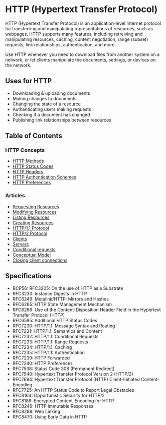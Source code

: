 # HTTP (Hypertext Transfer Protocol)

HTTP (Hypertext Transfer Protocol) is an application-level Internet protocol for transferring and manipulating representations of resources, such as webpages. HTTP supports many features, including retreiving and manipulating resources, caching, content negotiation, range (subset) requests, link relationships, authentication, and more.

Use HTTP whenever you need to download files from another system on a network, or let clients manipulate the documents, settings, or devices on the network.

## Uses for HTTP

* Downloading & uploading documents
* Making changes to documents
* Changing the state of a resource
* Authenticating users making requests
* Checking if a document has changed
* Publishing link relationships between resources

## Table of Contents

### HTTP Concepts

* [HTTP Methods](methods/index.xml)
* [HTTP Status Codes](status-codes/index.xml)
* [HTTP Headers](headers/index.xml)
* [HTTP Authentication Schemes](authschemes/index.xml)
* [HTTP Preferences](preferences/index.xml)

### Articles

* [Requesting Resources](retreiving-resources.xml)
* [Modifying Resources](modifying-resources.xml)
* [Listing Resources](modifying-resources.xml)
* [Creating Resources](modifying-resources.xml)
* [HTTP/1.1 Protocol](http-syntax-1.xml)
* [HTTP/2 Protocol](http-syntax-2.xml)
* [Clients](client.xml)
* [Servers](server.xml)
* [Conditional requests](conditional.xml)
* [Conceptual Model](stack.xml)
* [Closing client connections](close.xml)

## Specifications

* BCP56: RFC3205: On the use of HTTP as a Substrate
* RFC3230: Instance Digests in HTTP
* RFC6249: Metalink/HTTP: Mirrors and Hashes
* RFC6265: HTTP State Management Mechanism
* RFC6266: Use of the Content-Disposition Header Field in the Hypertext Transfer Protocol (HTTP)
* RFC6585: Additional HTTP Status Codes
* RFC7230: HTTP/1.1: Message Syntax and Routing
* RFC7231: HTTP/1.1: Semantics and Content
* RFC7232: HTTP/1.1: Conditional Requests
* RFC7233: HTTP/1.1: Range Requests
* RFC7234: HTTP/1.1: Caching
* RFC7235: HTTP/1.1: Authentication
* RFC7239: HTTP Forwarded
* RFC7240: HTTP Preferences
* RFC7538: Status Code 308 (Permanent Redirect)
* RFC7540: Hypertext Transfer Protocol Version 2 (HTTP/2)
* RFC7694: Hypertext Transfer Protocol (HTTP) Client-Initiated Content-Encoding
* RFC7725: An HTTP Status Code to Report Legal Obstacles
* RFC8164: Opportunistic Security for HTTP/2
* RFC8188: Encrypted Content-Encoding for HTTP
* RFC8246: HTTP Immutable Responses
* RFC8288: Web Linking
* RFC8470: Using Early Data in HTTP
